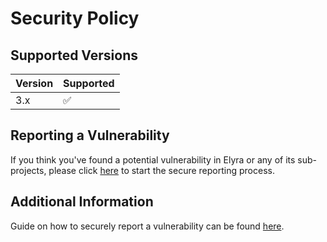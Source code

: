 # Security Policy

## Supported Versions

| Version | Supported          |
| ------- | ------------------ |
| 3.x   | :white_check_mark: |

## Reporting a Vulnerability

If you think you've found a potential vulnerability in Elyra or any of its sub-projects, please click [here](https://github.com/elyra-ai/elyra/security/advisories/new) 
to start the secure reporting process. 

## Additional Information
Guide on how to securely report a vulnerability can be found [here](https://docs.github.com/en/code-security/security-advisories/guidance-on-reporting-and-writing/privately-reporting-a-security-vulnerability).

